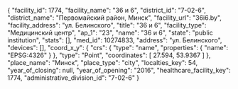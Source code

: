 {
    "facility_id": 1774,
    "facility_name": "36 и 6",
    "district_id": "7-02-6",
    "district_name": "Первомайский район, Минск",
    "facility_url": "36i6.by",
    "facility_address": "ул. Белинского",
    "title": "36 и 6",
    "facility_type": "Медицинский центр",
    "ap_1": "23",
    "name": "36 и 6",
    "state": "public institution",
    "stats": [],
    "med_id": 10274833,
    "address": "ул. Белинского",
    "devices": [],
    "coord_x_y": {
        "crs": {
            "type": "name",
            "properties": {
                "name": "EPSG:4326"
            }
        },
        "type": "Point",
        "coordinates": [
            27.594,
            53.9367
        ]
    },
    "place_name": "Минск",
    "place_type": "city",
    "localties_key": 54,
    "year_of_closing": null,
    "year_of_opening": "2016",
    "healthcare_facility_key": 1774,
    "administrative_division_id": "7-02-6"
}